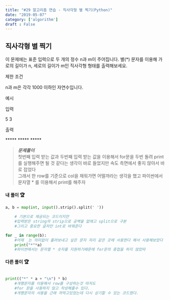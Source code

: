 ```yaml
---
title: "#29 알고리즘 연습 - 직사각형 별 찍기(Python)"
date: "2019-05-07"
category: ['algorithm']
draft : False
---
```



## 직사각형 별 찍기

이 문제에는 표준 입력으로 두 개의 정수 n과 m이 주어집니다.
별(*) 문자를 이용해 가로의 길이가 n, 세로의 길이가 m인 직사각형 형태를 출력해보세요.


제한 조건

n과 m은 각각 1000 이하인 자연수입니다.


예시

입력

5 3


출력

\*\*\***
\*\*\***
\*\*\***


>__*문제풀이*__   
첫번째 입력 받는 값과 두번째 입력 받는 값을 이용해서 for문을 두번 돌려 print를 실행해주면 될 것 같다는 생각이 바로 들었지만 속도 측면에서 좋지 않아서 바로 접었다   
그래서 한 row를 기준으로 col을 채워가면 어떨까라는 생각을 했고
파이썬에서 문자열 * 를 이용해서 print를 해주자


#### 내 풀이 🏆
```python
a, b = map(int, input().strip().split(' ')) 

    # 기본으로 제공되는 코드이지만
    #입력받은 string의 strip으로 공백을 없애고 split으로 구분
    #그리고 중요한 글자만 int로 바꿔준다

for _ in range(b):        
    #어제 _는 의미없이 흘려보내고 싶은 문자 자리 같은 곳에 사용한다 해서 사용해보았다
    print("*"*a)          
    #파이썬에서는 문자열 * 숫자를 지원하기때문에 for문의 중첩을 하지 않았따
```


#### 다른 풀이 🏆
```python

print(("*" * a + "\n") * b)    
    #개행문자를 이용해서 row를 구성하는것 마저도
    #for 문을 사용하지 않고 작성해줄수 있다.     
    #개행문자의 사용을 근래 까먹고있었는데 다시 상기할 수 있는 코드였다.
 
```